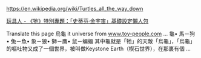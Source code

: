 <https://en.wikipedia.org/wiki/Turtles_all_the_way_down>

[玩具人 - 《牠》特別專題：「史蒂芬‧金宇宙」基礎設定懶人包](https://www.toy-people.com/?p=39968)

Translate this page
烏龜 it universe from www.toy-people.com
... 龜• 馬－狗• 兔－魚• 象－狼• 獅－鷹• 鼠－蝙蝠 其中龜就是「牠」的天敵「烏龜」，「烏龜」的嘔吐物又成了一個世界，被叫做Keystone Earth（楔石世界），在那裏有個 ...
